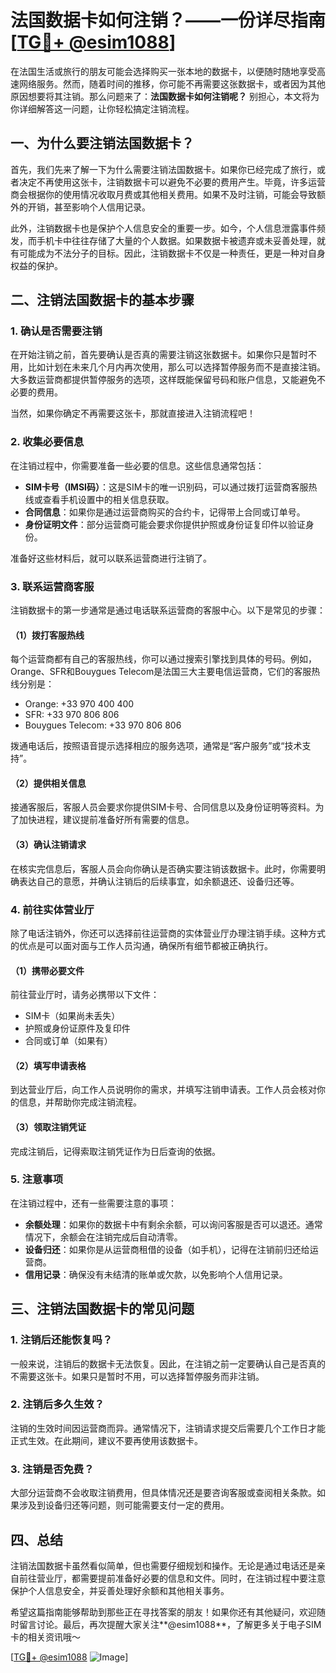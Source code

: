 # 法国数据卡如何注销？——一份详尽指南[[TG💪+ @esim1088](https://t.me/s/esim1088)]

在法国生活或旅行的朋友可能会选择购买一张本地的数据卡，以便随时随地享受高速网络服务。然而，随着时间的推移，你可能不再需要这张数据卡，或者因为其他原因想要将其注销。那么问题来了：**法国数据卡如何注销呢？** 别担心，本文将为你详细解答这一问题，让你轻松搞定注销流程。

## 一、为什么要注销法国数据卡？

首先，我们先来了解一下为什么需要注销法国数据卡。如果你已经完成了旅行，或者决定不再使用这张卡，注销数据卡可以避免不必要的费用产生。毕竟，许多运营商会根据你的使用情况收取月费或其他相关费用。如果不及时注销，可能会导致额外的开销，甚至影响个人信用记录。

此外，注销数据卡也是保护个人信息安全的重要一步。如今，个人信息泄露事件频发，而手机卡中往往存储了大量的个人数据。如果数据卡被遗弃或未妥善处理，就有可能成为不法分子的目标。因此，注销数据卡不仅是一种责任，更是一种对自身权益的保护。

## 二、注销法国数据卡的基本步骤

### 1. 确认是否需要注销

在开始注销之前，首先要确认是否真的需要注销这张数据卡。如果你只是暂时不用，比如计划在未来几个月内再次使用，那么可以选择暂停服务而不是直接注销。大多数运营商都提供暂停服务的选项，这样既能保留号码和账户信息，又能避免不必要的费用。

当然，如果你确定不再需要这张卡，那就直接进入注销流程吧！

### 2. 收集必要信息

在注销过程中，你需要准备一些必要的信息。这些信息通常包括：

- **SIM卡号（IMSI码）**：这是SIM卡的唯一识别码，可以通过拨打运营商客服热线或查看手机设置中的相关信息获取。
- **合同信息**：如果你是通过运营商购买的合约卡，记得带上合同或订单号。
- **身份证明文件**：部分运营商可能会要求你提供护照或身份证复印件以验证身份。

准备好这些材料后，就可以联系运营商进行注销了。

### 3. 联系运营商客服

注销数据卡的第一步通常是通过电话联系运营商的客服中心。以下是常见的步骤：

#### （1）拨打客服热线

每个运营商都有自己的客服热线，你可以通过搜索引擎找到具体的号码。例如，Orange、SFR和Bouygues Telecom是法国三大主要电信运营商，它们的客服热线分别是：

- Orange: +33 970 400 400
- SFR: +33 970 806 806
- Bouygues Telecom: +33 970 806 806

拨通电话后，按照语音提示选择相应的服务选项，通常是“客户服务”或“技术支持”。

#### （2）提供相关信息

接通客服后，客服人员会要求你提供SIM卡号、合同信息以及身份证明等资料。为了加快进程，建议提前准备好所有需要的信息。

#### （3）确认注销请求

在核实完信息后，客服人员会向你确认是否确实要注销该数据卡。此时，你需要明确表达自己的意愿，并确认注销后的后续事宜，如余额退还、设备归还等。

### 4. 前往实体营业厅

除了电话注销外，你还可以选择前往运营商的实体营业厅办理注销手续。这种方式的优点是可以面对面与工作人员沟通，确保所有细节都被正确执行。

#### （1）携带必要文件

前往营业厅时，请务必携带以下文件：

- SIM卡（如果尚未丢失）
- 护照或身份证原件及复印件
- 合同或订单（如果有）

#### （2）填写申请表格

到达营业厅后，向工作人员说明你的需求，并填写注销申请表。工作人员会核对你的信息，并帮助你完成注销流程。

#### （3）领取注销凭证

完成注销后，记得索取注销凭证作为日后查询的依据。

### 5. 注意事项

在注销过程中，还有一些需要注意的事项：

- **余额处理**：如果你的数据卡中有剩余余额，可以询问客服是否可以退还。通常情况下，余额会在注销完成后自动清零。
- **设备归还**：如果你是从运营商租借的设备（如手机），记得在注销前归还给运营商。
- **信用记录**：确保没有未结清的账单或欠款，以免影响个人信用记录。

## 三、注销法国数据卡的常见问题

### 1. 注销后还能恢复吗？

一般来说，注销后的数据卡无法恢复。因此，在注销之前一定要确认自己是否真的不需要这张卡。如果只是暂时不用，可以选择暂停服务而非注销。

### 2. 注销后多久生效？

注销的生效时间因运营商而异。通常情况下，注销请求提交后需要几个工作日才能正式生效。在此期间，建议不要再使用该数据卡。

### 3. 注销是否免费？

大部分运营商不会收取注销费用，但具体情况还是要咨询客服或查阅相关条款。如果涉及到设备归还等问题，则可能需要支付一定的费用。

## 四、总结

注销法国数据卡虽然看似简单，但也需要仔细规划和操作。无论是通过电话还是亲自前往营业厅，都需要提前准备好必要的信息和文件。同时，在注销过程中要注意保护个人信息安全，并妥善处理好余额和其他相关事务。

希望这篇指南能够帮助到那些正在寻找答案的朋友！如果你还有其他疑问，欢迎随时留言讨论。最后，再次提醒大家关注**@esim1088**，了解更多关于电子SIM卡的相关资讯哦～

[[TG💪+ @esim1088](https://t.me/s/esim1088) ![Image](https://i.postimg.cc/4NQfJmqS/Snipaste-2025-05-13-00-14-12.png)]